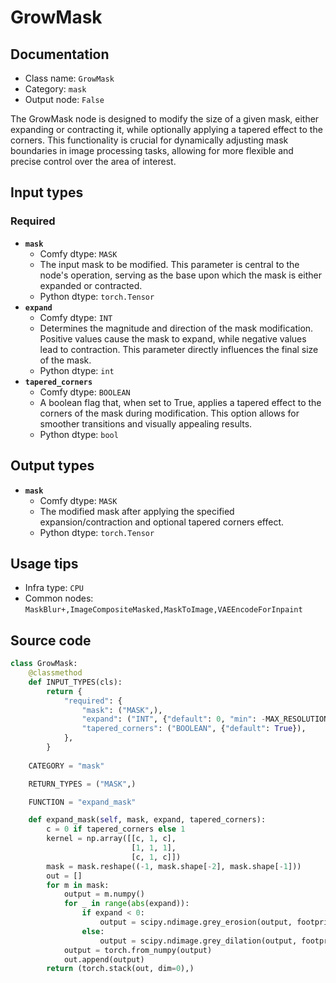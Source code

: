# GrowMask
## Documentation
- Class name: `GrowMask`
- Category: `mask`
- Output node: `False`

The GrowMask node is designed to modify the size of a given mask, either expanding or contracting it, while optionally applying a tapered effect to the corners. This functionality is crucial for dynamically adjusting mask boundaries in image processing tasks, allowing for more flexible and precise control over the area of interest.
## Input types
### Required
- **`mask`**
    - Comfy dtype: `MASK`
    - The input mask to be modified. This parameter is central to the node's operation, serving as the base upon which the mask is either expanded or contracted.
    - Python dtype: `torch.Tensor`
- **`expand`**
    - Comfy dtype: `INT`
    - Determines the magnitude and direction of the mask modification. Positive values cause the mask to expand, while negative values lead to contraction. This parameter directly influences the final size of the mask.
    - Python dtype: `int`
- **`tapered_corners`**
    - Comfy dtype: `BOOLEAN`
    - A boolean flag that, when set to True, applies a tapered effect to the corners of the mask during modification. This option allows for smoother transitions and visually appealing results.
    - Python dtype: `bool`
## Output types
- **`mask`**
    - Comfy dtype: `MASK`
    - The modified mask after applying the specified expansion/contraction and optional tapered corners effect.
    - Python dtype: `torch.Tensor`
## Usage tips
- Infra type: `CPU`
- Common nodes: `MaskBlur+,ImageCompositeMasked,MaskToImage,VAEEncodeForInpaint`


## Source code
```python
class GrowMask:
    @classmethod
    def INPUT_TYPES(cls):
        return {
            "required": {
                "mask": ("MASK",),
                "expand": ("INT", {"default": 0, "min": -MAX_RESOLUTION, "max": MAX_RESOLUTION, "step": 1}),
                "tapered_corners": ("BOOLEAN", {"default": True}),
            },
        }
    
    CATEGORY = "mask"

    RETURN_TYPES = ("MASK",)

    FUNCTION = "expand_mask"

    def expand_mask(self, mask, expand, tapered_corners):
        c = 0 if tapered_corners else 1
        kernel = np.array([[c, 1, c],
                           [1, 1, 1],
                           [c, 1, c]])
        mask = mask.reshape((-1, mask.shape[-2], mask.shape[-1]))
        out = []
        for m in mask:
            output = m.numpy()
            for _ in range(abs(expand)):
                if expand < 0:
                    output = scipy.ndimage.grey_erosion(output, footprint=kernel)
                else:
                    output = scipy.ndimage.grey_dilation(output, footprint=kernel)
            output = torch.from_numpy(output)
            out.append(output)
        return (torch.stack(out, dim=0),)

```
